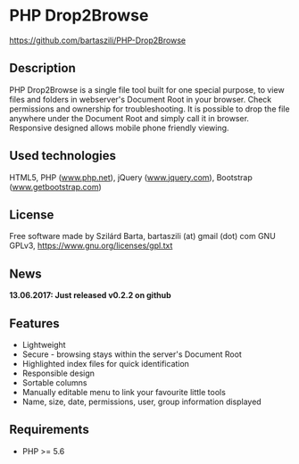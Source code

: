# PHP Drop2Browse

https://github.com/bartaszili/PHP-Drop2Browse

## Description

PHP Drop2Browse is a single file tool built for one special purpose, 
to view files and folders in webserver's Document Root in your browser. 
Check permissions and ownership for troubleshooting.
It is possible to drop the file anywhere under the Document Root 
and simply call it in browser. 
Responsive designed allows mobile phone friendly viewing.

## Used technologies

HTML5, PHP (www.php.net), jQuery (www.jquery.com), Bootstrap (www.getbootstrap.com)

## License

Free software made by Szilárd Barta, bartaszili (at) gmail (dot) com
GNU GPLv3, https://www.gnu.org/licenses/gpl.txt

## News

**13.06.2017: Just released v0.2.2 on github**

## Features

-   Lightweight
-   Secure - browsing stays within the server's Document Root
-   Highlighted index files for quick identification
-   Responsible design
-   Sortable columns
-   Manually editable menu to link your favourite little tools
-   Name, size, date, permissions, user, group information displayed

## Requirements

-   PHP >= 5.6
